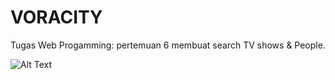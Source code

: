 # VORACITY
Tugas Web Progamming: pertemuan 6
membuat search TV shows & People.

![Alt Text]([https://giphy.com/clips/studiosoriginals-reaction-thanks-emotion-L0owGTy0mQ4L5PVmUo])
